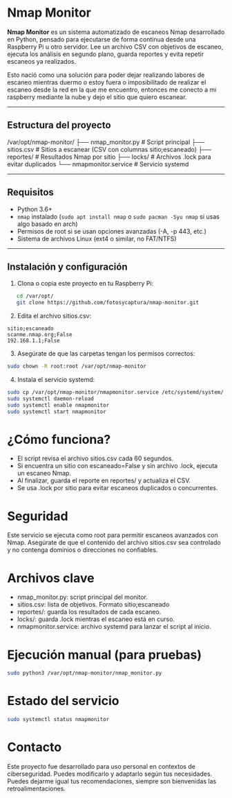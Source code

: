 # Nmap Monitor

**Nmap Monitor** es un sistema automatizado de escaneos Nmap desarrollado en Python, pensado para ejecutarse de forma continua desde una Raspberry Pi u otro servidor. Lee un archivo CSV con objetivos de escaneo, ejecuta los análisis en segundo plano, guarda reportes y evita repetir escaneos ya realizados.

Esto nació como una solución para poder dejar realizando labores de escaneo mientras duermo o estoy fuera o imposibilitado de realizar el escaneo desde la red en la que me encuentro, entonces me conecto a mi raspberry mediante la nube y dejo el sitio que quiero escanear.

---

## Estructura del proyecto

/var/opt/nmap-monitor/
├── nmap_monitor.py # Script principal
├── sitios.csv # Sitios a escanear (CSV con columnas sitio;escaneado)
├── reportes/ # Resultados Nmap por sitio
├── locks/ # Archivos .lock para evitar duplicados
└── nmapmonitor.service # Servicio systemd


---

## Requisitos

- Python 3.6+
- `nmap` instalado (`sudo apt install nmap` o `sudo pacman -Syu nmap` si usas algo basado en arch)
- Permisos de root si se usan opciones avanzadas (-A, -p 443, etc.)
- Sistema de archivos Linux (ext4 o similar, no FAT/NTFS)

---

## Instalación y configuración

1. Clona o copia este proyecto en tu Raspberry Pi:

```bash
   cd /var/opt/
   git clone https://github.com/fotosycaptura/nmap-monitor.git
```

2. Edita el archivo sitios.csv:

```csv
sitio;escaneado
scanme.nmap.org;False
192.168.1.1;False
```

3. Asegúrate de que las carpetas tengan los permisos correctos:

```bash
sudo chown -R root:root /var/opt/nmap-monitor
```

4. Instala el servicio systemd:

```bash
sudo cp /var/opt/nmap-monitor/nmapmonitor.service /etc/systemd/system/
sudo systemctl daemon-reload
sudo systemctl enable nmapmonitor
sudo systemctl start nmapmonitor
```
 
# ¿Cómo funciona?

- El script revisa el archivo sitios.csv cada 60 segundos.
- Si encuentra un sitio con escaneado=False y sin archivo .lock, ejecuta un escaneo Nmap.
- Al finalizar, guarda el reporte en reportes/ y actualiza el CSV.
- Se usa .lock por sitio para evitar escaneos duplicados o concurrentes.

# Seguridad

Este servicio se ejecuta como root para permitir escaneos avanzados con Nmap. Asegúrate de que el contenido del archivo sitios.csv sea controlado y no contenga dominios o direcciones no confiables.

# Archivos clave

- nmap_monitor.py: script principal del monitor.
- sitios.csv: lista de objetivos. Formato sitio;escaneado
- reportes/: guarda los resultados de cada escaneo.
- locks/: guarda .lock mientras el escaneo está en curso.
- nmapmonitor.service: archivo systemd para lanzar el script al inicio.

# Ejecución manual (para pruebas)

```bash
sudo python3 /var/opt/nmap-monitor/nmap_monitor.py
```

# Estado del servicio

```bash
sudo systemctl status nmapmonitor
```

# Contacto

Este proyecto fue desarrollado para uso personal en contextos de ciberseguridad. Puedes modificarlo y adaptarlo según tus necesidades.
Puedes dejarme igual tus recomendaciones, siempre son bienvenidas las retroalimentaciones.